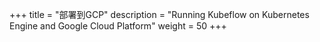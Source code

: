 +++
title = "部署到GCP"
description = "Running Kubeflow on Kubernetes Engine and Google Cloud Platform"
weight = 50
+++
